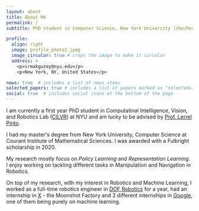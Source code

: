 ```yaml
---
layout: about
title: About Me
permalink: /
subtitle: PhD student in Computer Science, New York University (she/her)

profile:
  align: right
  image: profile_photo2.jpeg
  image_circular: true # crops the image to make it circular
  address: >
    <p>irmakguzey@nyu.edu</p>
    <p>New York, NY, United States</p>

news: true  # includes a list of news items
selected_papers: true # includes a list of papers marked as "selected={true}"
social: true  # includes social icons at the bottom of the page
---
```


I am currently a first year PhD student in Computatinal Intelligence, Vision, and Robotics Lab ([CILVR](https://wp.nyu.edu/cilvr/)) at NYU and am lucky to be advised by [Prof. Lerrel Pinto](https://www.lerrelpinto.com/).

I had my master's degree from New York University, Computer Science at Courant Institute of Mathematical Sciences. I was awarded with a Fulbright scholarship in 2020. 

My research mostly focus on *Policy Learning* and *Representation Learning*. I enjoy working on tackling different tasks in Manipulation and Navigation in Robotics.

On top of my research, with my interest in Robotics and Machine Learning, I worked as a full-time robotics engineer in [DOF Robotics](https://dofrobotics.com/) for a year, had an internship in [X](https://x.company/) - the Moonshot Factory and 2 different internships in [Google](https://about.google/), one of them being purely on machine learning.